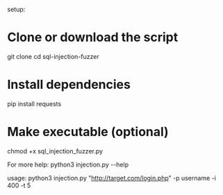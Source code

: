 setup:
# Clone or download the script
git clone <repository-url>
cd sql-injection-fuzzer

# Install dependencies
pip install requests

# Make executable (optional)
chmod +x sql_injection_fuzzer.py


For more help:
python3 injection.py --help

usage:
python3 injection.py "http://target.com/login.php" -p username -i 400 -t 5

